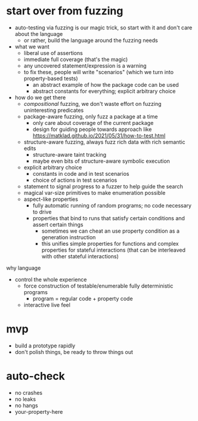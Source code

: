 # start over from fuzzing

- auto-testing via fuzzing is our magic trick, so start with it and don't care about the language
  - or rather, build the language around the fuzzing needs
- what we want
  - liberal use of assertions
  - immediate full coverage (that's the magic)
  - any uncovered statement/expression is a warning
  - to fix these, people will write "scenarios" (which we turn into property-based tests)
    - an abstract example of how the package code can be used
    - abstract constants for everything; explicit arbitrary choice
- how do we get there
  - *compositional* fuzzing, we don't waste effort on fuzzing uninteresting predicates
  - package-aware fuzzing, only fuzz a package at a time
    - only care about coverage of the current package
    - design for guiding people towards approach like https://matklad.github.io/2021/05/31/how-to-test.html
  - structure-aware fuzzing, always fuzz rich data with rich semantic edits
    - structure-aware taint tracking
    - maybe even bits of structure-aware symbolic execution
  - explicit arbitrary choice
    - constants in code and in test scenarios
    - choice of actions in test scenarios
  - statement to signal progress to a fuzzer to help guide the search
  - magical var-size primitives to make enumeration possible
  - aspect-like properties
    - fully automatic running of random programs; no code necessary to drive
    - properties that bind to runs that satisfy certain conditions and assert certain things
      - sometimes we can cheat an use property condition as a generation instruction
      - this unifies simple properties for functions and complex properties for stateful
        interactions (that can be interleaved with other stateful interactions)

 why language
  - control the whole experience
    - force construction of testable/enumerable fully deterministic programs
      - program = regular code + property code
    - interactive live feel


# mvp

- build a prototype rapidly
- don't polish things, be ready to throw things out


# auto-check

- no crashes
- no leaks
- no hangs
- your-property-here
